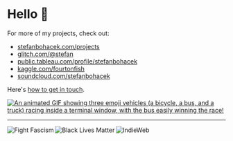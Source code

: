 # Hello 👋

For more of my projects, check out:

- <a rel="me" href="https://stefanbohacek.com/projects/">stefanbohacek.com/projects</a>
- <a rel="me" href="https://glitch.com/@stefan">glitch.com/@stefan</a>
- <a rel="me" href="https://public.tableau.com/profile/stefanbohacek#!/">public.tableau.com/profile/stefanbohacek</a>
- <a rel="me" href="https://www.kaggle.com/fourtonfish">kaggle.com/fourtonfish</a>
- <a rel="me" href="https://soundcloud.com/stefanbohacek">soundcloud.com/stefanbohacek</a>

Here's [how to get in touch](https://stefanbohacek.com/contact/).

[![An animated GIF showing three emoji vehicles (a bicycle, a bus, and a truck) racing inside a terminal window, with the bus easily winning the race!](https://stefanbohacek.com/wp-content/uploads/2019/11/curl-race.gif)](https://stefanbohacek.com/project/node-web-console/)
<hr/>
<a href="https://fightfascism.glitch.me/">
  <img align="left" alt="Fight Fascism" title="Fight fascism! Design by Angus Johnston" src="https://stefanbohacek.com/wp-content/uploads/2020/09/fight-fascism-140px.png">
</a>
<a href="https://blacklivesmatter.com/">
  <img align="left" alt="Black Lives Matter" title="Black Lives Matter logo" src="https://stefanbohacek.com/wp-content/uploads/2020/09/black-lives-matter-140px.png">
</a>
<a href="https://indieweb.org/">
  <img align="left" alt="IndieWeb" title="Support #indieweb!" src="https://stefanbohacek.com/wp-content/themes/fourtonfish/images/other/indiewebcamp-black.png">
</a>
